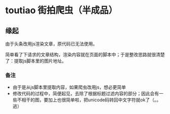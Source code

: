 # toutiao 街拍爬虫（半成品）


## 缘起
由于头条改用js渲染文章，原代码已无法使用。

简单看了下请求的文章结构，渲染内容就在页面的脚本中；于是整改思路就很清楚了：提取js脚本里的图片地址。

### 备注
* 由于是从js脚本里提取内容，如果爬虫改用js，想必更简单
* 修改代码的过程中，简便起见，去除了根据标题过滤内容的部分；因此会有一些不相干的图，要加上也很简单啦，把unicode码转回中文字符就ok了（。。逃）

